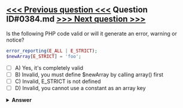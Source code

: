 [<<< Previous question <<<](0383.md)   Question ID#0384.md   [>>> Next question >>>](0385.md)
---

Is the following PHP code valid or will it generate an error, warning or notice?

```php
error_reporting(E_ALL | E_STRICT);
$newArray[E_STRICT] = 'foo';
```

- [ ] A) Yes, it's completely valid
- [ ] B) Invalid, you must define $newArray by calling array() first
- [ ] C) Invalid, E_STRICT is not defined
- [ ] D) Invalid, you cannot use a constant as an array key

<details><summary><b>Answer</b></summary>
<p>
  Answer: <strong>A</strong>
</p>
</details>
